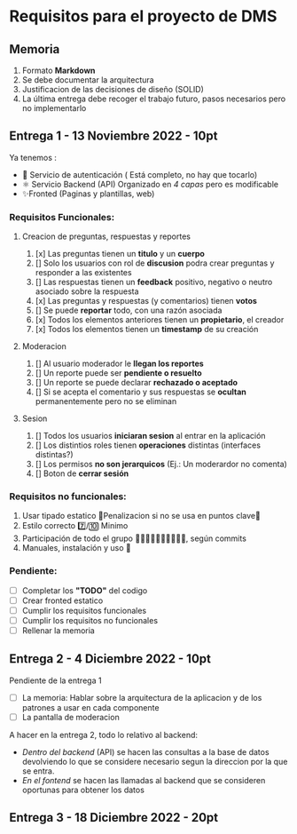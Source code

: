 # Requisitos para el proyecto de DMS

## Memoria
1. Formato **Markdown**
2. Se debe documentar la arquitectura
3. Justificacion de las decisiones de diseño (SOLID)
4. La última entrega debe recoger el trabajo futuro, pasos necesarios pero no implementarlo
   

## Entrega 1 - 13 Noviembre 2022 - 10pt
Ya tenemos :
- 🔑 Servicio de autenticación ( Está completo, no hay que tocarlo)
- ⚛ Servicio Backend (API) Organizado en *4 capas* pero es modificable
- ✨Fronted (Paginas y plantillas, web)

### Requisitos Funcionales:
1. Creacion de preguntas, respuestas y reportes
   1. [x] Las preguntas tienen un **titulo** y un **cuerpo**
   2. [] Solo los usuarios con rol de **discusion** podra crear preguntas y responder a las existentes
   3. [] Las respuestas tienen un **feedback** positivo, negativo o neutro asociado sobre la respuesta
   4. [x] Las preguntas y respuestas (y comentarios) tienen **votos**
   5. [] Se puede **reportar** todo, con una razón asociada
   6. [x] Todos los elementos anteriores tienen un **propietario**, el creador
   7. [x] Todos los elementos tienen un **timestamp** de su creación
   
2. Moderacion
   1. [] Al usuario moderador le **llegan los reportes**
   2. [] Un reporte puede ser **pendiente o resuelto**
   3. [] Un reporte se puede declarar **rechazado o aceptado**
   4. [] Si se acepta el comentario y sus respuestas se **ocultan** permanentemente pero no se eliminan

3. Sesion
   1. [] Todos los usuarios **iniciaran sesion** al entrar en la aplicación
   2. [] Los distintios roles tienen **operaciones** distintas (interfaces distintas?)
   3. [] Los permisos **no son jerarquicos** (Ej.: Un moderardor no comenta)
   4. [] Boton de **cerrar sesión**

### Requisitos no funcionales:
1. Usar tipado estatico 🛑Penalizacion si no se usa en puntos clave🛑
2. Estilo correcto 7️⃣/🔟 Minimo
3. Participación de todo el grupo 🧑🏻🧑🏻🧑🏻🧑🏾👧🏻, según commits
4. Manuales, instalación y uso 📗


### Pendiente:
- [ ] Completar los **"TODO"** del codigo 
- [ ] Crear fronted estatico
- [ ] Cumplir los requisitos funcionales
- [ ] Cumplir los requisitos no funcionales
- [ ] Rellenar la memoria

## Entrega 2 - 4 Diciembre 2022 - 10pt

Pendiente de la entrega 1
- [ ] La memoria: Hablar sobre la arquitectura de la aplicacion y de los patrones a usar en cada componente
- [ ] La pantalla de moderacion

A hacer en la entrega 2, todo lo relativo al backend:
- _Dentro del backend_ (API) se hacen las consultas a la base de datos devolviendo lo que se considere necesario segun la direccion por la que se entra.
- _En el fontend_ se hacen las llamadas al backend que se consideren oportunas para obtener los datos


## Entrega 3 - 18 Diciembre 2022 - 20pt